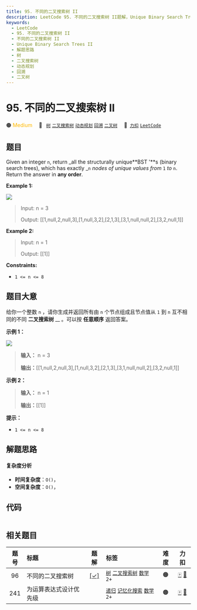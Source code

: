```yaml
---
title: 95. 不同的二叉搜索树 II
description: LeetCode 95. 不同的二叉搜索树 II题解，Unique Binary Search Trees II，包含解题思路、复杂度分析以及完整的 JavaScript 代码实现。
keywords:
  - LeetCode
  - 95. 不同的二叉搜索树 II
  - 不同的二叉搜索树 II
  - Unique Binary Search Trees II
  - 解题思路
  - 树
  - 二叉搜索树
  - 动态规划
  - 回溯
  - 二叉树
---
```


# 95. 不同的二叉搜索树 II

🟠 <font color=#ffb800>Medium</font>&emsp; 🔖&ensp; [`树`](/tag/tree.md) [`二叉搜索树`](/tag/binary-search-tree.md) [`动态规划`](/tag/dynamic-programming.md) [`回溯`](/tag/backtracking.md) [`二叉树`](/tag/binary-tree.md)&emsp; 🔗&ensp;[`力扣`](https://leetcode.cn/problems/unique-binary-search-trees-ii) [`LeetCode`](https://leetcode.com/problems/unique-binary-search-trees-ii)

## 题目

Given an integer `n`, return _all the structurally unique**BST '**s (binary
search trees), which has exactly _`n` _nodes of unique values from_ `1` _to_
`n`. Return the answer in **any order**.



**Example 1:**

![](https://assets.leetcode.com/uploads/2021/01/18/uniquebstn3.jpg)

> Input: n = 3
> 
> Output: [[1,null,2,null,3],[1,null,3,2],[2,1,3],[3,1,null,null,2],[3,2,null,1]]

**Example 2:**

> Input: n = 1
> 
> Output: [[1]]

**Constraints:**

  * `1 <= n <= 8`


## 题目大意

给你一个整数 `n` ，请你生成并返回所有由 `n` 个节点组成且节点值从 `1` 到 `n` 互不相同的不同 **二叉搜索树** __ 。可以按
**任意顺序** 返回答案。

**示例 1：**

![](https://assets.leetcode.com/uploads/2021/01/18/uniquebstn3.jpg)

> 
> 
> 
> 
> 
> **输入：** n = 3
> 
> **输出：**[[1,null,2,null,3],[1,null,3,2],[2,1,3],[3,1,null,null,2],[3,2,null,1]]
> 
> 

**示例 2：**

> 
> 
> 
> 
> 
> **输入：** n = 1
> 
> **输出：**[[1]]
> 
> 

**提示：**

  * `1 <= n <= 8`


## 解题思路

#### 复杂度分析

- **时间复杂度**：`O()`，
- **空间复杂度**：`O()`，

## 代码

```javascript

```

## 相关题目

<!-- prettier-ignore -->
| 题号 | 标题 | 题解 | 标签 | 难度 | 力扣 |
| :------: | :------ | :------: | :------ | :------: | :------: |
| 96 | 不同的二叉搜索树 | [[✓]](/problem/0096.md) |  [`树`](/tag/tree.md) [`二叉搜索树`](/tag/binary-search-tree.md) [`数学`](/tag/math.md) `2+` | 🟠 | [🀄️](https://leetcode.cn/problems/unique-binary-search-trees) [🔗](https://leetcode.com/problems/unique-binary-search-trees) |
| 241 | 为运算表达式设计优先级 |  |  [`递归`](/tag/recursion.md) [`记忆化搜索`](/tag/memoization.md) [`数学`](/tag/math.md) `2+` | 🟠 | [🀄️](https://leetcode.cn/problems/different-ways-to-add-parentheses) [🔗](https://leetcode.com/problems/different-ways-to-add-parentheses) |